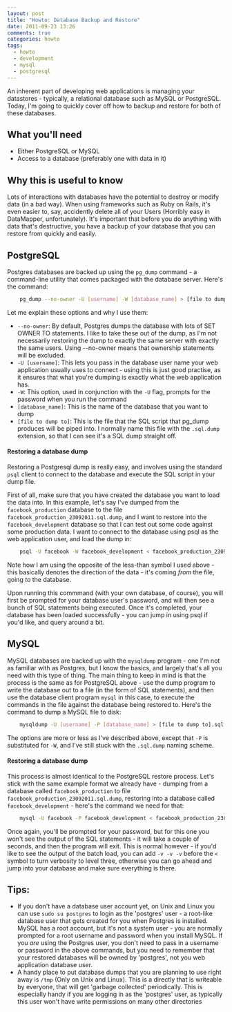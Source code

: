 ```yaml
---
layout: post
title: "Howto: Database Backup and Restore"
date: 2011-09-23 13:26
comments: true
categories: howto
tags:
  - howto
  - development
  - mysql
  - postgresql
---
```


An inherent part of developing web applications is managing your datastores - typically, a relational database such as MySQL or PostgreSQL. Today, I'm going to quickly cover off how to backup and restore for both of these databases.

## What you'll need ##

* Either PostgreSQL or MySQL
* Access to a database (preferably one with data in it)

## Why this is useful to know ##

Lots of interactions with databases have the potential to destroy or modify data (in a bad way). When using frameworks such as Ruby on Rails, it's even easier to, say, accidently delete all of your Users (Horribly easy in DataMapper, unfortunately). It's important that before you do anything with data that's destructive, you have a backup of your database that you can restore from quickly and easily.

## PostgreSQL ##

Postgres databases are backed up using the `pg_dump` command - a command-line utility that comes packaged with the database server. Here's the command:

``` sh
    pg_dump --no-owner -U [username] -W [database_name] > [file to dump to].sql.dump
```

Let me explain these options and why I use them:

* `--no-owner`: By default, Postgres dumps the database with lots of SET OWNER TO statements. I like to take these out of the dump, as I'm not necessarily restoring the dump to exactly the same server with exactly the same users. Using --no-owner means that ownership statements will be excluded.
* `-U [username]`: This lets you pass in the database user name your web application usually uses to connect - using this is just good practise, as it ensures that what you're dumping is exactly what the web application has.
* `-W`: This option, used in conjunction with the `-U` flag, prompts for the password when you run the command
* `[database_name]`: This is the name of the database that you want to dump
* `[file to dump to]`: This is the file that the SQL script that pg_dump produces will be piped into. I normally name this file with the `.sql.dump` extension, so that I can see it's a SQL dump straight off.


#### Restoring a database dump ####

Restoring a Postgresql dump is really easy, and involves using the standard `psql` client to connect to the database and execute the SQL script in your dump file. 

First of all, make sure that you have created the database you want to load the data into. In this example, let's say I've dumped from the `facebook_production` database to the file `facebook_production_23092011.sql.dump`, and I want to restore into the `facebook_development` database so that I can test out some code against some production data. I want to connect to the database using psql as the web application user, and load the dump in:

``` sh
    psql -U facebook -W facebook_development < facebook_production_23092011.sql.dump`
```

Note how I am using the opposite of the less-than symbol I used above - this basically denotes the direction of the data - it's coming _from_ the file, going _to_ the database.

Upon running this commmand (with your own database, of course), you will first be prompted for your database user's password, and will then see a bunch of SQL statements being executed. Once it's completed, your database has been loaded successfully - you can jump in using psql if you'd like, and query around a bit.

## MySQL ##

MySQL databases are backed up with the `mysqldump` program - one I'm not as familiar with as Postgres, but I know the basics, and largely that's all you need with this type of thing. The main thing to keep in mind is that the process is the same as for PostgreSQL above - use the dump program to write the database out to a file (in the form of SQL statements), and then use the database client program `mysql` in this case, to execute the commands in the file against the database being restored to. Here's the command to dump a MySQL file to disk:

``` sh
    mysqldump -U [username] -P [database_name] > [file to dump to].sql.dump
```

The options are more or less as I've described above, except that `-P` is substituted for `-W`, and I've still stuck with the `.sql.dump` naming scheme.

#### Restoring a database dump ####

This process is almost identical to the PostgreSQL restore process. Let's stick with the same example format we already have - dumping from a database called `facebook_production` to file `facebook_production_23092011.sql.dump`, restoring into a database called `facebook_development` - here's the command we need for that:

``` sh
    mysql -U facebook -P facebook_development < facebook_production_23092011.sql.dump
```

Once again, you'll be prompted for your password, but for this one you won't see the output of the SQL statements - it will take a couple of seconds, and then the program will exit. This is normal however - if you'd like to see the output of the batch load, you can add `-v -v -v` before the `<` symbol to turn verbosity to level three, otherwise you can go ahead and jump into your database and make sure everything is there.

## Tips: ##

* If you don't have a database user account yet, on Unix and Linux you can use `sudo su postgres` to login as the 'postgres' user - a root-like database user that gets created for you when Postgres is installed. MySQL has a root account, but it's not a system user - you are normally prompted for a root username and password when you install MySQL. If you _are_ using the Postgres user, you don't need to pass in a username or password in the above commands, but you need to remember that your restored databases will be owned by 'postgres', not you web application database user.
* A handy place to put database dumps that you are planning to use right away is `/tmp` (Only on Unix and Linux). This is a directly that is writeable by everyone, that will get 'garbage collected' periodically. This is especially handy if you are logging in as the 'postgres' user, as typically this user won't have write permissions on many other directories


